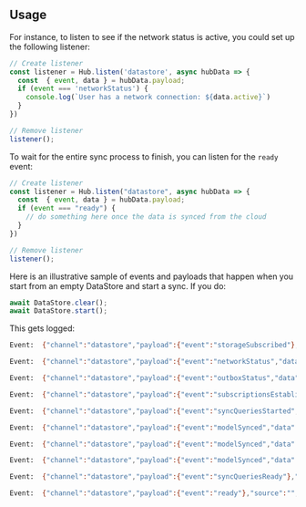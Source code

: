 ## Usage
For instance, to listen to see if the network status is active, you could set up the following listener:

```js
// Create listener
const listener = Hub.listen('datastore', async hubData => {
  const  { event, data } = hubData.payload;
  if (event === 'networkStatus') {
    console.log(`User has a network connection: ${data.active}`)
  }
})

// Remove listener
listener();
```

To wait for the entire sync process to finish, you can listen for the `ready` event:

```js
// Create listener
const listener = Hub.listen("datastore", async hubData => {
  const  { event, data } = hubData.payload;
  if (event === "ready") {
    // do something here once the data is synced from the cloud
  }
})

// Remove listener
listener();
```

Here is an illustrative sample of events and payloads that happen when you start from an empty DataStore and start a sync. If you do:

```js
await DataStore.clear();
await DataStore.start();
```

This gets logged:

```bash
Event:  {"channel":"datastore","payload":{"event":"storageSubscribed"},"source":"","patternInfo":[]}

Event:  {"channel":"datastore","payload":{"event":"networkStatus","data":{"active":true}},"source":"","patternInfo":[]}

Event:  {"channel":"datastore","payload":{"event":"outboxStatus","data":{"isEmpty":true}},"source":"","patternInfo":[]}

Event:  {"channel":"datastore","payload":{"event":"subscriptionsEstablished"},"source":"","patternInfo":[]}

Event:  {"channel":"datastore","payload":{"event":"syncQueriesStarted","data":{"models":["ModelX","ModelY","ModelLala"]}},"source":"","patternInfo":[]}

Event:  {"channel":"datastore","payload":{"event":"modelSynced","data":{"isFullSync":true,"isDeltaSync":false,"counts":{"new":5,"updated":0,"deleted":2}}},"source":"","patternInfo":[]}

Event:  {"channel":"datastore","payload":{"event":"modelSynced","data":{"isFullSync":true,"isDeltaSync":false,"counts":{"new":296,"updated":0,"deleted":2}}},"source":"","patternInfo":[]}

Event:  {"channel":"datastore","payload":{"event":"modelSynced","data":{"isFullSync":true,"isDeltaSync":false,"counts":{"new":8155,"updated":0,"deleted":0}}},"source":"","patternInfo":[]}

Event:  {"channel":"datastore","payload":{"event":"syncQueriesReady"},"source":"","patternInfo":[]}

Event:  {"channel":"datastore","payload":{"event":"ready"},"source":"","patternInfo":[]}
```
